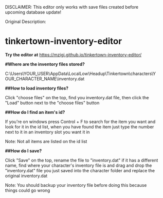 DISCLAIMER: This editor only works with save files created before upcoming database update!





Original Description:

# tinkertown-inventory-editor

**Try the editor at**
https://mzigi.github.io/tinkertown-inventory-editor/

**#Where are the inventory files stored?**

C:\Users\YOUR_USER\AppData\LocalLow\Headup\Tinkertown\characters\YOUR_CHARACTER_NAME\inventory.dat

**##How to load inventory files?**

Click "choose files" on the top, find you inventory.dat file, then click the "Load" button next to the "choose files" button

**##How do I find an item's id?**

If you're on windows press Control + F to search for the item you want and look for it in the id list, 
when you have found the item just type the number next to it in an inventory slot you want it in

Note: Not all items are listed on the id list

**##How do I save?**

Click "Save" on the top, rename the file to "inventory.dat" if it has a different name, find where your character's inventory file is
and drag and drop the "inventory.dat" file you just saved into the character folder and replace the original inventory.dat

Note: You should backup your inventory file before doing this because things could go wrong

